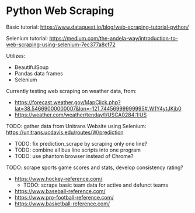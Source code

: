 # Python Web Scraping
Basic tutorial: https://www.dataquest.io/blog/web-scraping-tutorial-python/

Selenium tutorial: https://medium.com/the-andela-way/introduction-to-web-scraping-using-selenium-7ec377a8cf72

Utilizes:
- BeautifulSoup
- Pandas data frames
- Selenium

Currently testing web scraping on weather data, from:
- https://forecast.weather.gov/MapClick.php?lat=38.54669000000007&lon=-121.74456999999995#.W1Y4ytJKjb0
- https://weather.com/weather/tenday/l/USCA0284:1:US

TODO: gather data from Unitrans Website using Selenium: https://unitrans.ucdavis.edu/routes/W/prediction
- TODO: fix prediction_scrape by scraping only one line?
- TODO: combine all bus line scripts into one program
- TODO: use phantom browser instead of Chrome?

TODO: scrape sports game scores and stats, develop consistency rating?
- https://www.hockey-reference.com/
    - TODO: scrape basic team data for active and defunct teams
- https://www.baseball-reference.com/
- https://www.pro-football-reference.com/
- https://www.basketball-reference.com/